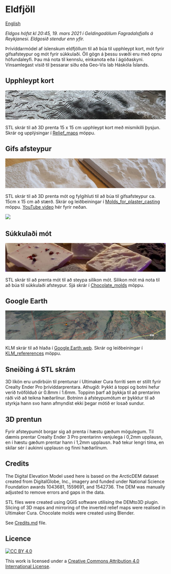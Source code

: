 # Eldfjöll
[English](README.md)

*Eldgos hófst kl 20:45, 19. mars 2021 í Geldingadölum Fagradalsfjalls
á Reykjanesi. Eldgosið stendur enn yfir.*

Þrívíddarmódel af íslenskum eldfjöllum til að búa til upphleypt kort,
mót fyrir gifsafsteypur og mót fyrir súkkulaði. Öll gögn á þessu svæði
eru með opnu höfundaleyfi. Þau má nota til kennslu, einkanota eða í
ágóðaskyni. Vinsamlegast vísið til þessarar síðu eða Geo-Vis lab
Háskóla Íslands.


## Upphleypt kort
[![](images/relief_map_c.jpg)](Relief_maps/)

STL skrár til að 3D prenta 15 x 15 cm upphleypt kort með mismikilli
þysjun. Skrár og upplýsingar í [Relief_maps](Relief_maps/) möppu.

## Gifs afsteypur
[![](images/plaster_of_paris_small_medium_c.jpg)](Molds_for_plaster_casting/)

STL skrár til að 3D prenta mót og fylgihluti til að búa til gifsafsteypur ca. 15cm x 15 cm að stærð. Skrár og leiðbeiningar í [Molds_for_plaster_casting](Molds_for_plaster_casting/) möppu. [YouTube video](http://www.youtube.com/watch?v=xSu4fhIfEEE) hér fyrir neðan.

[![](http://img.youtube.com/vi/xSu4fhIfEEE/0.jpg)](http://www.youtube.com/watch?v=xSu4fhIfEEE "Timelapse of plaster casting Fagradalsfjall")


## Súkkulaði mót
[![](images/chocolates_c.jpg)](Chocolate_molds/)

STL skrár til að prenta mót til að steypa silikon mót. Silikon mót má nota til að búa til súkkulaði afsteypur. Sjá skrár í [Chocolate_molds](Chocolate_molds/) möppu. 

## Google Earth 
[![](images/KLM_ref_c.jpg)](KLM_refererences/)

KLM skrár til að hlaða í [Google Earth web](https://earth.google.com/web/). Skrár og leiðbeiningar í [KLM_refererences](KLM_refererences/) möppu.

## Sneiðing á STL skrám

3D líkön eru undirbúin til prentunar í Ultimaker Cura forriti sem er stillt fyrir Crealty Ender Pro þrívíddarprentara. Athugið: Þykkt á toppi og botni hefur verið tvöfölduð úr 0.8mm í 1.6mm. Toppinn þarf að þykkja til að prentarinn ráði við að teikna hæðarlínur. Botninn á afsteypumótum er þykktur til að styrkja hann svo hann afmyndist ekki þegar mótið er losað sundur.

## 3D prentun
Fyrir afsteypumót borgar sig að prenta í hæstu gæðum mögulegum. Til dæmis prentar Crealty Ender 3 Pro prentarinn venjulega í 0,2mm upplausn, en í hæstu gæðum prentar hann í 1,2mm upplausn. Það tekur lengri tíma, en skilar sér í aukinni upplausn og fínni hæðarlínum.

## Credits

The Digital Elevation Model used here is based on the ArcticDEM dataset created from DigitalGlobe, Inc., imagery and funded under National Science Foundation awards 1043681, 1559691, and 1542736. The DEM was manually adjusted to remove errors and gaps in the data. 

STL files were created using QGIS software utilising the DEMto3D plugin. Slicing of 3D maps and mirroring of the inverted relief maps were realised in Ultimaker Cura. Chocolate molds were created using Blender.

See [Credits.md](Credits.md) file.


## Licence

[![CC BY 4.0][cc-by-shield]][cc-by]

This work is licensed under a
[Creative Commons Attribution 4.0 International License][cc-by].



[cc-by]: http://creativecommons.org/licenses/by/4.0/
[cc-by-image]: https://i.creativecommons.org/l/by/4.0/88x31.png
[cc-by-shield]: https://img.shields.io/badge/License-CC%20BY%204.0-lightgrey.svg




